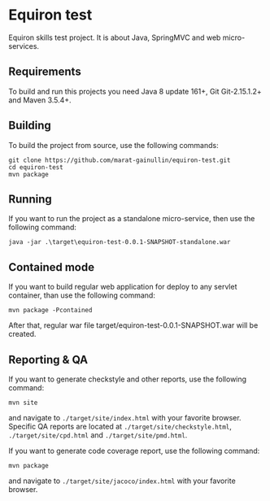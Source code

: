 # Equiron test
Equiron skills test project. It is about Java, SpringMVC and web micro-services.

## Requirements
To build and run this projects you need Java 8 update 161+, Git Git-2.15.1.2+ and Maven 3.5.4+.

## Building
To build the project from source, use the following commands:
```
git clone https://github.com/marat-gainullin/equiron-test.git
cd equiron-test
mvn package
```

## Running
If you want to run the project as a standalone micro-service, then use the following command:
```
java -jar .\target\equiron-test-0.0.1-SNAPSHOT-standalone.war
```

## Contained mode
If you want to build regular web application for deploy to any servlet container, than use the following command:
```
mvn package -Pcontained
```
After that, regular war file target/equiron-test-0.0.1-SNAPSHOT.war will be created.

## Reporting & QA
If you want to generate checkstyle and other reports, use the following command:
```
mvn site
```
and navigate to `./target/site/index.html` with your favorite browser.
Specific QA reports are located at `./target/site/checkstyle.html`, `./target/site/cpd.html` and `./target/site/pmd.html`.

If you want to generate code coverage report, use the following command:
```
mvn package
```
and navigate to `./target/site/jacoco/index.html` with your favorite browser.
